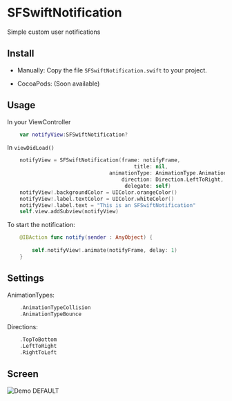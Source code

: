 SFSwiftNotification
=============


Simple custom user notifications


Install
--------------------

* Manually:
Copy the file ```SFSwiftNotification.swift``` to your project.


* CocoaPods: (Soon available)



Usage
--------------------


In your ViewController

```swift
	var notifyView:SFSwiftNotification?
```

In ```viewDidLoad()```

```swift
    notifyView = SFSwiftNotification(frame: notifyFrame,
                                         title: nil,
                                 animationType: AnimationType.AnimationTypeCollision,
                                     direction: Direction.LeftToRight,
                                      delegate: self)
    notifyView!.backgroundColor = UIColor.orangeColor()
    notifyView!.label.textColor = UIColor.whiteColor()
    notifyView!.label.text = "This is an SFSwiftNotification"
    self.view.addSubview(notifyView)
```

To start the notification:

```swift
    @IBAction func notify(sender : AnyObject) {
        
        self.notifyView!.animate(notifyFrame, delay: 1)
    }
```

Settings
--------------------

AnimationTypes:

```swift
    .AnimationTypeCollision
    .AnimationTypeBounce
```

Directions:

```swift
    .TopToBottom
    .LeftToRight
    .RightToLeft
```

Screen
--------------------

![Demo DEFAULT](https://raw.github.com/sferrini/SFSwiftNotification/master/Gif/SFSwiftNotification.gif)

